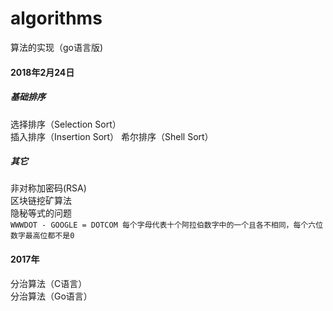 # algorithms
算法的实现（go语言版)

#### 2018年2月24日

##### 基础排序  

选择排序（Selection Sort）  
插入排序（Insertion Sort）
希尔排序（Shell Sort）

##### 其它
非对称加密码(RSA)  
区块链挖矿算法  
隐秘等式的问题  
`WWWDOT - GOOGLE = DOTCOM
每个字母代表十个阿拉伯数字中的一个且各不相同，每个六位数字最高位都不是0`

#### 2017年
分治算法（C语言）  
分治算法（Go语言）  
